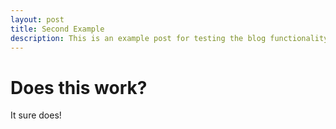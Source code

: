 ```yaml
---
layout: post
title: Second Example
description: This is an example post for testing the blog functionality of this Jekyll theme.
---
```


# Does this work?

It sure does!

